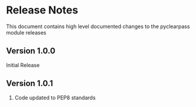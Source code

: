 # Release Notes
This document contains high level documented changes to the pyclearpass module releases
## Version 1.0.0
Initial Release
## Version 1.0.1
1. Code updated to PEP8 standards
